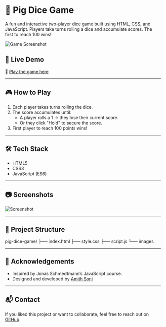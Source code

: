 # 🎲 Pig Dice Game

A fun and interactive two-player dice game built using HTML, CSS, and JavaScript. Players take turns rolling a dice and accumulate scores. The first to reach 100 wins!

![Game Screenshot](screenshot.png)

## 🚀 Live Demo

🔗 [Play the game here](https://amithsoni.github.io/pig-dice-game/)

---

## 🎮 How to Play

1. Each player takes turns rolling the dice.
2. The score accumulates until:
   - A player rolls a 1 → they lose their current score.
   - Or they click "Hold" to secure the score.
3. First player to reach 100 points wins!

---

## 🛠️ Tech Stack

- HTML5
- CSS3
- JavaScript (ES6)

---

## 📷 Screenshots

![Screenshot](screenshot.png)

---

## 📁 Project Structure
pig-dice-game/
├── index.html
├── style.css
├── script.js
└── images

---

## 🙌 Acknowledgements

- Inspired by Jonas Schmedtmann’s JavaScript course.
- Designed and developed by [Amith Soni](https://github.com/AmithSoni)

---

## 📬 Contact

If you liked this project or want to collaborate, feel free to reach out on [GitHub](https://github.com/AmithSoni).


